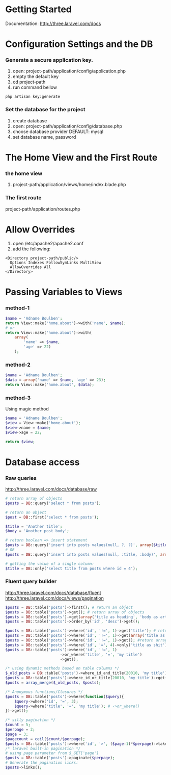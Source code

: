 # Getting Started
Documentation: http://three.laravel.com/docs

# Configuration Settings and the DB
### Generate a secure application key.
1. open: project-path/application/config/application.php
2. empty the default key
3. cd project-path
4. run command bellow 
```
php artisan key:generate
```

### Set the database for the project
1. create database
2. open: project-path/application/config/database.php
3. choose database provider DEFAULT: mysql
4. set database name, password

# The Home View and the First Route
### the home view
1. project-path/application/views/home/index.blade.php

### The first route
project-path/application/routes.php

# Allow Overrides
1. open /etc/apache2/apache2.conf
2. add the following:
```
<Directory project-path/public/>
  Options Indexes FollowSymLinks MultiView
  AllowOverrides All
</Directory>
```

# Passing Variables to Views
### method-1
```php
$name = 'Adnane Boulben';
return View::make('home.about')->with('name', $name);
# or
return View::make('home.about')->with(
	array(
		'name' => $name, 
		'age' => 22)
	);
```

### method-2
```php
$name = 'Adnane Boulben';
$data = array('name' => $name, 'age' => 23);
return View::make('home.about', $data);
```

### method-3
Using magic method
```php
$name = 'Adnane Boulben';
$view = View::make('home.about');
$view->name = $name;
$view->age = 22;

return $view;
```

# Database access
### Raw queries
http://three.laravel.com/docs/database/raw
```php
# return array of objects
$posts = DB::query('select * from posts');
```
```php
# return an object
$post = DB::first('select * from posts');
```
```php
$title = 'Another title';
$body = 'Another post body';

# return boolean => insert statement
$posts = DB::query('insert into posts values(null, ?, ?)', array($title, $body));
# OR
$posts = DB::query('insert into posts values(null, :title, :body)', array($title, $body)); 
```
```php
# getting the value of a single column:
$title = DB::only('select title from posts where id = 4'); 
```

### Fluent query builder
http://three.laravel.com/docs/database/fluent
http://three.laravel.com/docs/views/pagination
```php
$posts = DB::table('posts')->first(); # return an object
$posts = DB::table('posts')->get(); # return array of objects
$posts = DB::table('posts')->get(array('title as heading', 'body as article'));
$posts = DB::table('posts')->order_by('id', 'desc')->get();
```
```php
$posts = DB::table('posts')->where('id', '!=', 1)->get('title'); # return an array of single value posts(titles)
$posts = DB::table('posts')->where('id', '!=', 1)->get(array('title as heading', 'body as article')); #specify columns 
$posts = DB::table('posts')->where('id', '!=', 1)->get(); #return array of objects
$posts = DB::table('posts')->where('id', '=', 4)->only('title as shit'); # getting the value of a single column:
$posts = DB::table('posts')->where('id', '!=', 1)
						->or_where('title', '=', 'my title')
						->get();
```
```php
/* using dynamic methods based on table columns */
$_old_posts = DB::table('posts')->where_id_and_title(20010, 'my title')->get(); # return empty array
$posts = DB::table('posts')->where_id_or_title(20010, 'my title')->get(); # array contains one object
$posts = array_merge($_old_posts, $posts);
```
```php
/* Anonymous functions/Closures */
$posts = DB::table('posts')->where(function($query){
	$query->where('id', '=', 3);
	$query->where('title', '=', 'my title'); # ->or_where()
})->get();
```
```php
/* silly pagination */
$count = 5;
$perpage = 2;
$page = 3;
$pagecount = ceil($count/$perpage);
$posts = DB::table('posts')->where('id', '>', ($page-1)*$perpage)->take(2)->get(); # take() function works as LIMIT statement
/* laravel built-in pagination */
# using page parameter from $_GET['page']
$posts = DB::table('posts')->paginate($perpage); 
# Generate the pagination links:
$posts->links();
```
